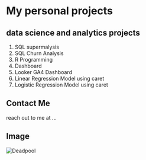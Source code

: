 # My personal projects
## data science and analytics projects
1. SQL supermalysis
2. SQL Churn Analysis
3. R Programming
4. Dashboard
5. Looker GA4 Dashboard
6. Linear Regression Model using caret
7. Logistic Regression Model using caret

## Contact Me
reach out to me at ...

## Image
![Deadpool](https://static.wikia.nocookie.net/xmenmovies/images/9/94/Deadpool_Textless.jpg/revision/latest/scale-to-width-down/1000?cb=20200608174908)
